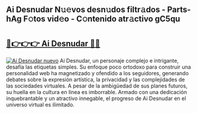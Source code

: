 ## Ai Desnudar N𝚞𝚎vos desn𝚞dos filtr𝚊dos - Parts-hAg F𝚘tos vid𝚎o - C𝚘ntenido atr𝚊ctivo gC5qu

# <h2><a href="http://mb2wvk.tromn.icu/?c=Ai+Desnudar">🔗👉👉👉 Ai Desnudar 🔗🔗</a></h2>

[![Ai Desnudar nuevo](https://i.imgur.com/pEAQMta.gif)](http://mb2wvk.tromn.icu/?c=Ai+Desnudar)
Ai Desnudar, un personaje complejo e intrigante, desafía las etiquetas simples. Su enfoque poco ortodoxo para construir una personalidad web ha magnetizado y ofendido a los seguidores, generando debates sobre la expresión artística, la privacidad y las complejidades de las sociedades virtuales. A pesar de la ambigüedad de sus planes futuros, su huella en la cultura en línea es imborrable. Armado con una dedicación inquebrantable y un atractivo innegable, el progreso de Ai Desnudar en el universo virtual es ilimitado.
